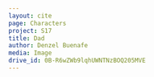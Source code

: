 ```yaml
---
layout: cite
page: Characters
project: S17
title: Dad
author: Denzel Buenafe
media: Image
drive_id: 0B-R6wZWb9lqhUWNTNzBOQ205MVE
---
```

